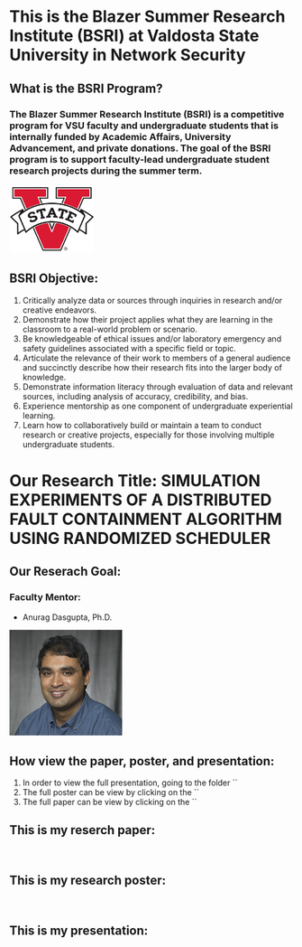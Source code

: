 # This is the Blazer Summer Research Institute (BSRI) at Valdosta State University in Network Security

## What is the BSRI Program?
### The Blazer Summer Research Institute (BSRI) is a competitive program for VSU faculty and undergraduate students that is internally funded by Academic Affairs, University Advancement, and private donations. The goal of the BSRI program is to support faculty-lead undergraduate student research projects during the summer term.
<img src="logo pic1.png" width="150">

## BSRI Objective:
1. Critically analyze data or sources through inquiries in research and/or creative endeavors.
2. Demonstrate how their project applies what they are learning in the classroom to a real-world problem or scenario.
3. Be knowledgeable of ethical issues and/or laboratory emergency and safety guidelines associated with a specific field or topic.
4. Articulate the relevance of their work to members of a general audience and succinctly describe how their research fits into the larger body of knowledge.
5. Demonstrate information literacy through evaluation of data and relevant sources, including analysis of accuracy, credibility, and bias.
6. Experience mentorship as one component of undergraduate experiential learning.
7. Learn how to collaboratively build or maintain a team to conduct research or creative projects, especially for those involving multiple undergraduate students.

# Our Research Title: SIMULATION EXPERIMENTS OF A DISTRIBUTED FAULT CONTAINMENT ALGORITHM USING RANDOMIZED SCHEDULER

## Our Reserach Goal: 

### Faculty Mentor:
- Anurag Dasgupta, Ph.D.
<img src="dasgupta pic.jpg" width="200">

## How view the paper, poster, and presentation:
1. In order to view the full presentation, going to the folder ``
2. The full poster can be view by clicking on the ``
3. The full paper can be view by clicking on the ``

## This is my reserch paper:
<img src="" width="420">

## This is my research poster:
<img src="" width="600">

## This is my presentation:
<img src="" width="600">
